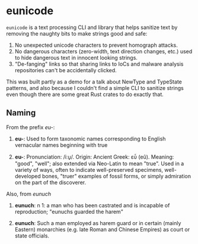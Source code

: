 # eunicode

`eunicode` is a text processing CLI and library that helps sanitize text by removing the naughty bits to make strings good and safe:

1. No unexpected unicode characters to prevent homograph attacks.
2. No dangerous characters (zero-width, text direction changes, etc.) used to hide dangerous text in innocent looking strings.
3. "De-fanging" links so that sharing links to IoCs and malware analysis repositories can't be accidentally clicked.

This was built partly as a demo for a talk about NewType and TypeState patterns, and also because I couldn't find a simple CLI to sanitize strings even though there are some great Rust crates to do exactly that.

## Naming

From the prefix _eu-_:

1. **eu-**: Used to form taxonomic names corresponding to English vernacular names beginning with true

2. **eu-**: Pronunciation: /iːu̟/. Origin: Ancient Greek: εὖ (eû). Meaning: "good", "well"; also extended via Neo-Latin to mean "true". Used in a variety of ways, often to indicate well-preserved specimens, well-developed bones, "truer" examples of fossil forms, or simply admiration on the part of the discoverer.

Also, from _eunuch_

1. **eunuch**: n 1: a man who has been castrated and is incapable of reproduction; "eunuchs guarded the harem"

2. **eunuch**: Such a man employed as harem guard or in certain (mainly Eastern) monarchies (e.g. late Roman and Chinese Empires) as court or state officials.
